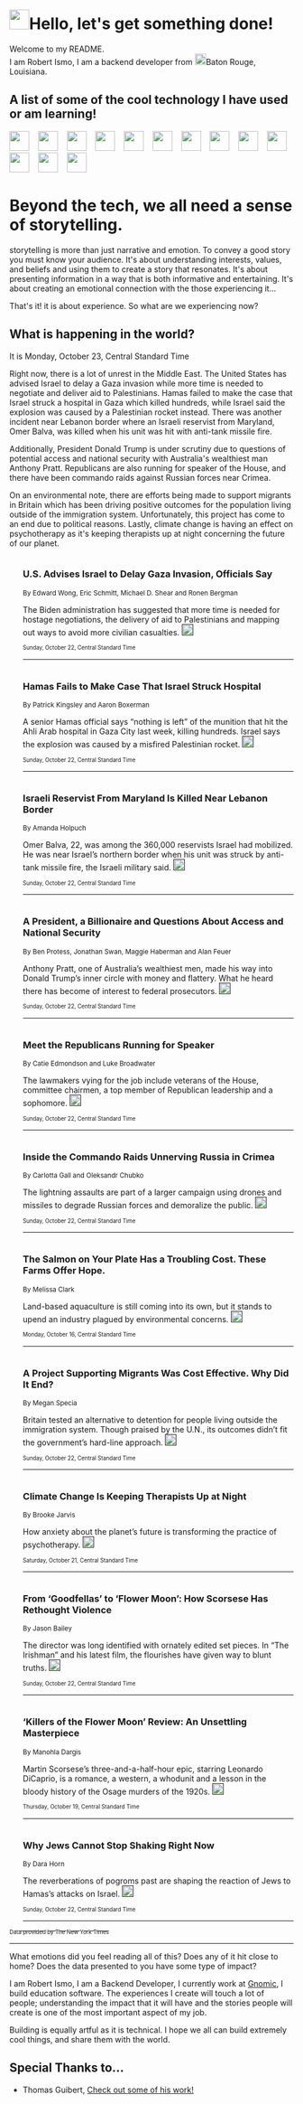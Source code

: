 <h1><img src="https://emojis.slackmojis.com/emojis/images/1643514375/3493/hot-coffee.gif?1643514375" width="35"/>Hello, let's get something done!</h1>

<p>Welcome to my README.<br/>
I am Robert Ismo, I am a backend developer from <img src="https://emojis.slackmojis.com/emojis/images/1638395689/50435/moulin_rouge.png?1638395689" width="20"/>Baton Rouge, Louisiana.</p>
<h2>A list of some of the cool technology I have used or am learning!</h2>
<p>
<img src="https://emojis.slackmojis.com/emojis/images/1643516091/21142/meow_bongotap.gif?1643516091" width="35" alt="">
<img src="https://img.shields.io/badge/Favorite%20Frontend%20Framework-SvelteKit-f83903" alt="">
<img src="https://img.shields.io/badge/Second%20Favorite-Vue-40b581" alt="">
<img src="https://img.shields.io/badge/Most%20Used%20Runtime-Nodejs-78b061" alt="">
<img src="https://emojis.slackmojis.com/emojis/images/1643517416/34482/fire.gif?1643517416" width="35" alt="">
<img src="https://img.shields.io/badge/Javascript%20But%20Better-Typescript-0078ca" alt="">
<img src="https://img.shields.io/badge/Favorite%20Language-Elixir-3e244d" alt="">
<img src="https://img.shields.io/badge/Containerize%20Everything-Docker-6ac9ef" alt="">
<img src="https://emojis.slackmojis.com/emojis/images/1643514596/5999/meow_party.gif?1643514596" width="35" alt="">
<img src="https://img.shields.io/badge/API%20Love%20Language-Graphql-de32a5" alt="">
<img src="https://img.shields.io/badge/Our%20Favorite%20Version%20Controller-Git-e94f33" alt="">
<img src="https://img.shields.io/badge/Favorite%20Database-Redis-d42d1d" alt="">
<img src="https://emojis.slackmojis.com/emojis/images/1643514559/5584/deployparrot.gif?1643514559" width="35" alt="">
<img src="https://img.shields.io/badge/Container%20Interstate-RabbitMQ-f66200" alt="">
<img src="https://img.shields.io/badge/Gotta%20Learn-Kubernetes-316adf" alt="">
<img src="https://img.shields.io/badge/Really%20Mature%20Now-WASM-654fef" alt="">
<img src="https://emojis.slackmojis.com/emojis/images/1666642497/61942/dance_vibe.gif?1666642497" width="35" alt="">
<img src="https://img.shields.io/badge/For%20My%20M1-ARM64-657d96" alt="">
<img src="https://img.shields.io/badge/Loving%20This%20So%20Much-TailwindCSS-17bcb5" alt="">
<img src="https://img.shields.io/badge/Cool%20Build%20Tool-Vite-f9cb24" alt="">
<img src="https://emojis.slackmojis.com/emojis/images/1669231376/62819/working-on-it.gif?1669231376" width="35" alt="">
<img src="https://img.shields.io/badge/Fun%20and%20Easy%20Database-MongoDB-5f8c49" alt="">
<img src="https://img.shields.io/badge/JS%20Life%20Support-NPM-c73737" alt="">
<img src="https://img.shields.io/badge/I%20Liked%20It-DynamoDB-0073b9" alt="">
<img src="https://emojis.slackmojis.com/emojis/images/1643514045/46/question.gif?1643514045" width="35" alt="">
<img src="https://img.shields.io/badge/cool-React-60d6f9" alt="">
<img src="https://img.shields.io/badge/Future%20Big%20Project-Lambda-f37e00" alt="">
<img src="https://img.shields.io/badge/NPM%20But%20Better-PNPM-f1aa07" alt="">
<img src="https://emojis.slackmojis.com/emojis/images/1643514943/9662/fbwow.gif?1643514943" width="35" alt="">
<img src="https://img.shields.io/badge/First%20Language-C-662079" alt="">
<img src="https://img.shields.io/badge/Where%20I%20Deploy%20Frontend-Vercel-000000" alt="">
<img src="https://img.shields.io/badge/Who%20Does%20not%20Want%20an%20App-Swift-f9492a" alt="">
<img src="https://emojis.slackmojis.com/emojis/images/1643514058/151/javascript.png?1643514058" width="35" alt="">
<img src="https://img.shields.io/badge/cool-Python-fbd542" alt="">
<img src="https://img.shields.io/badge/Favorite%20Something-Stripe-656cdc" alt="">
<img src="https://img.shields.io/badge/Of%20Course-HTML5-ed6327" alt="">
<img src="https://emojis.slackmojis.com/emojis/images/1660415405/60731/bomb.gif?1660415405" width="35" alt="">
<img src="https://img.shields.io/badge/hate-CSS-2964ec" alt="">
<img src="https://img.shields.io/badge/Learning-CircleCI-141215" alt="">
<img src="https://img.shields.io/badge/Learning-Rust-fbbb3b" alt="">
<img src="https://emojis.slackmojis.com/emojis/images/1660415397/60712/writing-hand.gif?1660415397" width="35" alt="">
<img src="https://img.shields.io/badge/Dev%20Browser%20of%20Choice-Firefox-cc4e26" alt="">
<img src="https://img.shields.io/badge/Recoverying%20From%20Windows-UNIX-1781e3" alt="">
<img src="https://img.shields.io/badge/LOVE-LogSeq-90c1c2" alt="">
<img src="https://emojis.slackmojis.com/emojis/images/1643514066/223/kirby.gif?1643514066" width="35" alt="">
<img src="https://img.shields.io/badge/Daily%20Driver-MacOS-e6e6e8" alt="">
<img src="https://img.shields.io/badge/Git%20Server-Github-000000" alt="">
<img src="https://img.shields.io/badge/enjoyable-EC2-f17428" alt="">
<img src="https://emojis.slackmojis.com/emojis/images/1643514239/2069/excited.gif?1643514239" width="35" alt="">
</p>
<h1>Beyond the tech, we all need a sense of storytelling.</h1>
<p>storytelling is more than just narrative and emotion. To convey a good story you must know your audience. It's about understanding interests, values, and beliefs and using them to create a story that resonates. It's about presenting information in a way that is both informative and entertaining. It's about creating an emotional connection with the those experiencing it...</p>
<p>That's it! it is about experience. So what are we experiencing now?</p>
<h2>What is happening in the world?</h2>
<p>It is Monday, October 23, Central Standard Time</p>
<p>
Right now, there is a lot of unrest in the Middle East. The United States has advised Israel to delay a Gaza invasion while more time is needed to negotiate and deliver aid to Palestinians. Hamas failed to make the case that Israel struck a hospital in Gaza which killed hundreds, while Israel said the explosion was caused by a Palestinian rocket instead. There was another incident near Lebanon border where an Israeli reservist from Maryland, Omer Balva, was killed when his unit was hit with anti-tank missile fire. 

Additionally, President Donald Trump is under scrutiny due to questions of potential access and national security with Australia&#39;s wealthiest man Anthony Pratt. Republicans are also running for speaker of the House, and there have been commando raids against Russian forces near Crimea. 

On an environmental note, there are efforts being made to support migrants in Britain which has been driving positive outcomes for the population living outside of the immigration system. Unfortunately, this project has come to an end due to political reasons. Lastly, climate change is having an effect on psychotherapy as it&#39;s keeping therapists up at night concerning the future of our planet.</p>
<ol>
<img src="https://img.shields.io/badge/-us-blue" alt="">
<h3>U.S. Advises Israel to Delay Gaza Invasion, Officials Say</h3>
<sub>By Edward Wong, Eric Schmitt, Michael D. Shear and Ronen Bergman</sub>
<p>The Biden administration has suggested that more time is needed for hostage negotiations, the delivery of aid to Palestinians and mapping out ways to avoid more civilian casualties.  <a href=""><img src="https://developer.nytimes.com/files/poweredby_nytimes_30b.png?v=1583354208352" height="20"></a></p>
<sub><sub>Sunday, October 22, Central Standard Time</sub></sub>
<hr/>
<img src="https://img.shields.io/badge/-world-blue" alt="">
<h3>Hamas Fails to Make Case That Israel Struck Hospital</h3>
<sub>By Patrick Kingsley and Aaron Boxerman</sub>
<p>A senior Hamas official says “nothing is left” of the munition that hit the Ahli Arab hospital in Gaza City last week, killing hundreds. Israel says the explosion was caused by a misfired Palestinian rocket.  <a href=""><img src="https://developer.nytimes.com/files/poweredby_nytimes_30b.png?v=1583354208352" height="20"></a></p>
<sub><sub>Sunday, October 22, Central Standard Time</sub></sub>
<hr/>
<img src="https://img.shields.io/badge/-world-blue" alt="">
<h3>Israeli Reservist From Maryland Is Killed Near Lebanon Border</h3>
<sub>By Amanda Holpuch</sub>
<p>Omer Balva, 22, was among the 360,000 reservists Israel had mobilized. He was near Israel’s northern border when his unit was struck by anti-tank missile fire, the Israeli military said.  <a href=""><img src="https://developer.nytimes.com/files/poweredby_nytimes_30b.png?v=1583354208352" height="20"></a></p>
<sub><sub>Sunday, October 22, Central Standard Time</sub></sub>
<hr/>
<img src="https://img.shields.io/badge/-us-blue" alt="">
<h3>A President, a Billionaire and Questions About Access and National Security</h3>
<sub>By Ben Protess, Jonathan Swan, Maggie Haberman and Alan Feuer</sub>
<p>Anthony Pratt, one of Australia’s wealthiest men, made his way into Donald Trump’s inner circle with money and flattery. What he heard there has become of interest to federal prosecutors.  <a href=""><img src="https://developer.nytimes.com/files/poweredby_nytimes_30b.png?v=1583354208352" height="20"></a></p>
<sub><sub>Sunday, October 22, Central Standard Time</sub></sub>
<hr/>
<img src="https://img.shields.io/badge/-us-blue" alt="">
<h3>Meet the Republicans Running for Speaker</h3>
<sub>By Catie Edmondson and Luke Broadwater</sub>
<p>The lawmakers vying for the job include veterans of the House, committee chairmen, a top member of Republican leadership and a sophomore.  <a href=""><img src="https://developer.nytimes.com/files/poweredby_nytimes_30b.png?v=1583354208352" height="20"></a></p>
<sub><sub>Sunday, October 22, Central Standard Time</sub></sub>
<hr/>
<img src="https://img.shields.io/badge/-world-blue" alt="">
<h3>Inside the Commando Raids Unnerving Russia in Crimea</h3>
<sub>By Carlotta Gall and Oleksandr Chubko</sub>
<p>The lightning assaults are part of a larger campaign using drones and missiles to degrade Russian forces and demoralize the public.  <a href=""><img src="https://developer.nytimes.com/files/poweredby_nytimes_30b.png?v=1583354208352" height="20"></a></p>
<sub><sub>Sunday, October 22, Central Standard Time</sub></sub>
<hr/>
<img src="https://img.shields.io/badge/-dining-blue" alt="">
<h3>The Salmon on Your Plate Has a Troubling Cost. These Farms Offer Hope.</h3>
<sub>By Melissa Clark</sub>
<p>Land-based aquaculture is still coming into its own, but it stands to upend an industry plagued by environmental concerns.  <a href=""><img src="https://developer.nytimes.com/files/poweredby_nytimes_30b.png?v=1583354208352" height="20"></a></p>
<sub><sub>Monday, October 16, Central Standard Time</sub></sub>
<hr/>
<img src="https://img.shields.io/badge/-world-blue" alt="">
<h3>A Project Supporting Migrants Was Cost Effective. Why Did It End?</h3>
<sub>By Megan Specia</sub>
<p>Britain tested an alternative to detention for people living outside the immigration system. Though praised by the U.N., its outcomes didn’t fit the government’s hard-line approach.  <a href=""><img src="https://developer.nytimes.com/files/poweredby_nytimes_30b.png?v=1583354208352" height="20"></a></p>
<sub><sub>Sunday, October 22, Central Standard Time</sub></sub>
<hr/>
<img src="https://img.shields.io/badge/-magazine-blue" alt="">
<h3>Climate Change Is Keeping Therapists Up at Night</h3>
<sub>By Brooke Jarvis</sub>
<p>How anxiety about the planet’s future is transforming the practice of psychotherapy.  <a href=""><img src="https://developer.nytimes.com/files/poweredby_nytimes_30b.png?v=1583354208352" height="20"></a></p>
<sub><sub>Saturday, October 21, Central Standard Time</sub></sub>
<hr/>
<img src="https://img.shields.io/badge/-movies-blue" alt="">
<h3>From ‘Goodfellas’ to ‘Flower Moon’: How Scorsese Has Rethought Violence</h3>
<sub>By Jason Bailey</sub>
<p>The director was long identified with ornately edited set pieces. In “The Irishman” and his latest film, the flourishes have given way to blunt truths.  <a href=""><img src="https://developer.nytimes.com/files/poweredby_nytimes_30b.png?v=1583354208352" height="20"></a></p>
<sub><sub>Sunday, October 22, Central Standard Time</sub></sub>
<hr/>
<img src="https://img.shields.io/badge/-movies-blue" alt="">
<h3>‘Killers of the Flower Moon’ Review: An Unsettling Masterpiece</h3>
<sub>By Manohla Dargis</sub>
<p>Martin Scorsese’s three-and-a-half-hour epic, starring Leonardo DiCaprio, is a romance, a western, a whodunit and a lesson in the bloody history of the Osage murders of the 1920s.  <a href=""><img src="https://developer.nytimes.com/files/poweredby_nytimes_30b.png?v=1583354208352" height="20"></a></p>
<sub><sub>Thursday, October 19, Central Standard Time</sub></sub>
<hr/>
<img src="https://img.shields.io/badge/-opinion-blue" alt="">
<h3>Why Jews Cannot Stop Shaking Right Now</h3>
<sub>By Dara Horn</sub>
<p>The reverberations of pogroms past are shaping the reaction of Jews to Hamas’s attacks on Israel.  <a href=""><img src="https://developer.nytimes.com/files/poweredby_nytimes_30b.png?v=1583354208352" height="20"></a></p>
<sub><sub>Sunday, October 22, Central Standard Time</sub></sub>
<hr/>
</ol>
<a href="https://developer.nytimes.com"><sub><sub>Data provided by The New York Times</sub></sub></a>
<hr/>
<p>What emotions did you feel reading all of this? Does any of it hit close to home? Does the data presented to you have some type of impact?</p>
<p>I am Robert Ismo, I am a Backend Developer, I currently work at <a href="https://gnomic.education/">Gnomic</a>, I build education software. The experiences I create will touch a lot of people; understanding the impact that it will have and the stories people will create is one of the most important aspect of my job.</p>
<p>Building is equally artful as it is technical. I hope we all can build extremely cool things, and share them with the world.</p>
<h2>Special Thanks to...</h2>
<ul>
<li>Thomas Guibert, <a href="https://github.com/thmsgbrt/thmsgbrt">Check out some of his work!</a></li>
</ul>